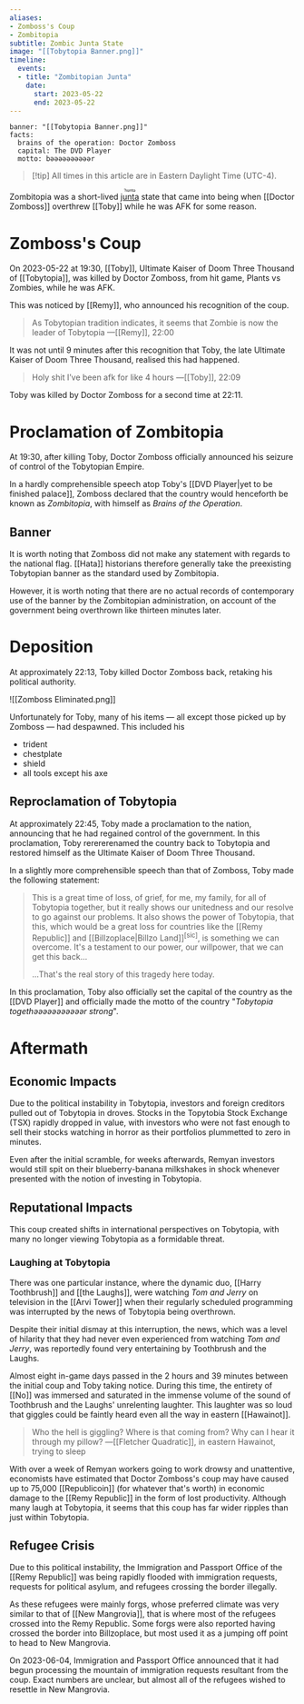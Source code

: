 ```yaml
---
aliases:
- Zomboss's Coup
- Zombitopia
subtitle: Zombic Junta State
image: "[[Tobytopia Banner.png]]"
timeline:
  events:
  - title: "Zombitopian Junta"
    date:
      start: 2023-05-22
      end: 2023-05-22
---
```



```infobox-nation
banner: "[[Tobytopia Banner.png]]"
facts:
  brains of the operation: Doctor Zomboss
  capital: The DVD Player
  motto: bəəəəəəəəəər
```

> [!tip] All times in this article are in Eastern Daylight Time (UTC-4).

Zombitopia was a short-lived [<ruby>junta<rt>ˈhʊntə</rt></ruby>](https://en.wiktionary.org/wiki/junta) state that came into being when [[Doctor Zomboss]] overthrew [[Toby]] while he was AFK for some reason.

# Zomboss's Coup

On 2023-05-22 at 19:30, [[Toby]], Ultimate Kaiser of Doom Three Thousand of [[Tobytopia]], was killed by Doctor Zomboss, from hit game, Plants vs Zombies, while he was AFK.

This was noticed by [[Remy]], who announced his recognition of the coup.
> As Tobytopian tradition indicates, it seems that Zombie is now the leader of Tobytopia
> —[[Remy]], 22:00

It was not until 9 minutes after this recognition that Toby, the late Ultimate Kaiser of Doom Three Thousand, realised this had happened.
> Holy shit I’ve been afk for like 4 hours
> ―[[Toby]], 22:09

Toby was killed by Doctor Zomboss for a second time at 22:11.

# Proclamation of Zombitopia
At 19:30, after killing Toby, Doctor Zomboss officially announced his seizure of control of the Tobytopian Empire.

In a hardly comprehensible speech atop Toby's [[DVD Player|yet to be finished palace]], Zomboss declared that the country would henceforth be known as *Zombitopia*, with himself as *Brains of the Operation*.

## Banner
It is worth noting that Zomboss did not make any statement with regards to the national flag. [[Hata]] historians therefore generally take the preexisting Tobytopian banner as the standard used by Zombitopia.

However, it is worth noting that there are no actual records of contemporary use of the banner by the Zombitopian administration, on account of the government being overthrown like thirteen minutes later.

# Deposition
At approximately 22:13, Toby killed Doctor Zomboss back, retaking his political authority.

![[Zomboss Eliminated.png]]

Unfortunately for Toby, many of his items — all except those picked up by Zomboss — had despawned. This included his
- trident
- chestplate
- shield
- all tools except his axe

## Reproclamation of Tobytopia
At approximately 22:45, Toby made a proclamation to the nation, announcing that he had regained control of the government. In this proclamation, Toby rerererenamed the country back to Tobytopia and restored himself as the Ultimate Kaiser of Doom Three Thousand.

In a slightly more comprehensible speech than that of Zomboss, Toby made the following statement:
> This is a great time of loss, of grief, for me, my family, for all of Tobytopia together, but it really shows our unitedness and our resolve to go against our problems. It also shows the power of Tobytopia, that this, which would be a great loss for countries like the [[Remy Republic]] and [[Billzoplace|Billzo Land]]<sup>[sic]</sup>, is something we can overcome. It's a testament to our power, our willpower, that we can get this back...
> 
> ...That's the real story of this tragedy here today.

In this proclamation, Toby also officially set the capital of the country as the [[DVD Player]] and officially made the motto of the country "*Tobytopia togethəəəəəəəəəəər strong*".

# Aftermath

## Economic Impacts
Due to the political instability in Tobytopia, investors and foreign creditors pulled out of Tobytopia in droves. Stocks in the Topytobia Stock Exchange (TSX) rapidly dropped in value, with investors who were not fast enough to sell their stocks watching in horror as their portfolios plummetted to zero in minutes.

Even after the initial scramble, for weeks afterwards, Remyan investors would still spit on their blueberry-banana milkshakes in shock whenever presented with the notion of investing in Tobytopia.

## Reputational Impacts
This coup created shifts in international perspectives on Tobytopia, with many no longer viewing Tobytopia as a formidable threat.

### Laughing at Tobytopia
There was one particular instance, where the dynamic duo, [[Harry Toothbrush]] and [[the Laughs]], were watching *Tom and Jerry* on television in the [[Arvi Tower]] when their regularly scheduled programming was interrupted by the news of Tobytopia being overthrown.

Despite their initial dismay at this interruption, the news, which was a level of hilarity that they had never even experienced from watching *Tom and Jerry*, was reportedly found very entertaining by Toothbrush and the Laughs.

Almost eight in-game days passed in the 2 hours and 39 minutes between the initial coup and Toby taking notice. During this time, the entirety of [[No]] was immersed and saturated in the immense volume of the sound of Toothbrush and the Laughs' unrelenting laughter. This laughter was so loud that giggles could be faintly heard even all the way in eastern [[Hawainot]].

> Who the hell is giggling? Where is that coming from? Why can I hear it through my pillow?
> ―[[Fletcher Quadratic]], in eastern Hawainot, trying to sleep

With over a week of Remyan workers going to work drowsy and unattentive, economists have estimated that Doctor Zomboss's coup may have caused up to 75,000 [[Republicoin]] (for whatever that's worth) in economic damage to the [[Remy Republic]] in the form of lost productivity. Although many laugh at Tobytopia, it seems that this coup has far wider ripples than just within Tobytopia.

## Refugee Crisis
Due to this political instability, the Immigration and Passport Office of the [[Remy Republic]] was being rapidly flooded with immigration requests, requests for political asylum, and refugees crossing the border illegally.

As these refugees were mainly forgs, whose preferred climate was very similar to that of [[New Mangrovia]], that is where most of the refugees crossed into the Remy Republic. Some forgs were also reported having crossed the border into Billzoplace, but most used it as a jumping off point to head to New Mangrovia.

On 2023-06-04, Immigration and Passport Office announced that it had begun processing the mountain of immigration requests resultant from the coup. Exact numbers are unclear, but almost all of the refugees wished to resettle in New Mangrovia.